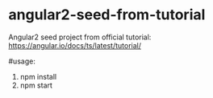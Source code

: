 # angular2-seed-from-tutorial
Angular2 seed project from official tutorial:
    https://angular.io/docs/ts/latest/tutorial/
    
#usage:
1. npm install
2. npm start

 


